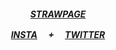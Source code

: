 

<h5 align="center"

[STRAWPAGE](https://6zerb.straw.page) 

[INSTA](https://www.instagram.com/6zerb) 　+ 　[TWITTER](https://x.com/6zerb)
